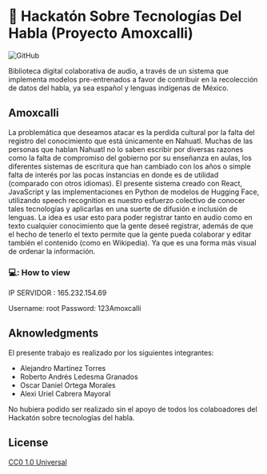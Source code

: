 # :page_with_curl: Hackatón Sobre Tecnologías Del Habla <b>(Proyecto Amoxcalli)</b>
![GitHub](https://img.shields.io/github/license/AlejandroMtzT/Hackat-n-sobre-tecnolog-as-del-habla?color=190&label=LICENSE&logo=Amoxcalli&logoColor=190)


Biblioteca digital colaborativa de audio, a través de un sistema que implementa modelos pre-entrenados a favor de contribuir en la recolección de datos del habla, ya sea español y lenguas indígenas de México.

## Amoxcalli
La problemática que deseamos atacar es la perdida cultural por la falta del registro del conocimiento que está únicamente en Nahuatl. Muchas de las personas que hablan Nahuatl no lo saben escribir por diversas razones como la falta de compromiso del gobierno por su enseñanza en aulas, los diferentes sistemas de escritura que han cambiado con los años o simple falta de interés por las pocas instancias en donde es de utilidad (comparado con otros idiomas).
El presente sistema creado con React, JavaScript y las implementaciones en Python de modelos de Hugging Face, utilizando speech recognition es nuestro esfuerzo colectivo de conocer tales tecnologías y aplicarlas en una suerte de difusión e inclusión de lenguas.
La idea es usar esto para poder registrar tanto en audio como en texto cualquier conocimiento que la gente deseé registrar, además de que el hecho de tenerlo el texto permite que la gente pueda colaborar y editar también el contenido (como en Wikipedia). Ya que es una forma más visual de ordenar la información.

### 💻: How to view

IP SERVIDOR : 165.232.154.69

Username: root
Password: 123Amoxcalli

## Aknowledgments
El presente trabajo es realizado por los siguientes integrantes:
<ul>
  <li>Alejandro Martínez Torres
  <li>Roberto Andrés Ledesma Granados
  <li>Oscar Daniel Ortega Morales
  <li>Alexi Uriel Cabrera Mayoral
</ul>
No hubiera podido ser realizado sin el apoyo de todos los colaboadores del Hackatón sobre tecnologías del habla.


## License
[CC0 1.0 Universal](https://choosealicense.com/licenses/cc0-1.0/)

